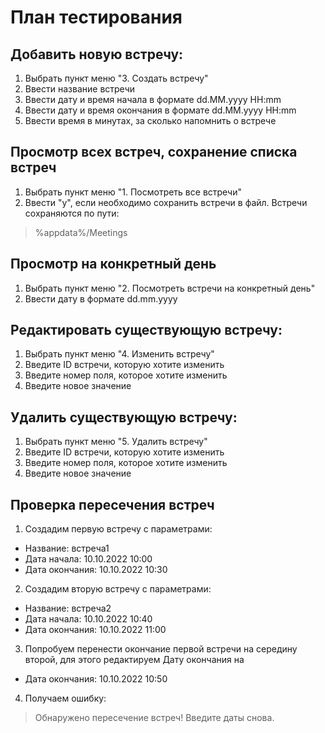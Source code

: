 # План тестирования

## Добавить новую встречу:
1. Выбрать пункт меню "3. Создать встречу"
2. Ввести название встречи
3. Ввести дату и время начала в формате dd.MM.yyyy HH:mm
4. Ввести дату и время окончания в формате dd.MM.yyyy HH:mm
5. Ввести время в минутах, за сколько напомнить о встрече 

## Просмотр всех встреч, сохранение списка встреч
1. Выбрать пункт меню "1. Посмотреть все встречи"
2. Ввести "y", если необходимо сохранить встречи в файл. Встречи сохраняются по пути:
> %appdata%/Meetings

## Просмотр на конкретный день
1. Выбрать пункт меню "2. Посмотреть встречи на конкретный день"
2. Ввести дату в формате dd.mm.yyyy


## Редактировать существующую встречу: 
1. Выбрать пункт меню "4. Изменить встречу"
2. Введите ID встречи, которую хотите изменить
3. Введите номер поля, которое хотите изменить
4. Введите новое значение

## Удалить существующую встречу: 
1. Выбрать пункт меню "5. Удалить встречу"
2. Введите ID встречи, которую хотите изменить
3. Введите номер поля, которое хотите изменить
4. Введите новое значение

## Проверка пересечения встреч
1. Создадим первую встречу с параметрами:
- Название: встреча1 
- Дата начала: 10.10.2022 10:00
- Дата окончания: 10.10.2022 10:30
2. Создадим вторую встречу с параметрами:
- Название: встреча2 
- Дата начала: 10.10.2022 10:40
- Дата окончания: 10.10.2022 11:00
3. Попробуем перенести окончание первой встречи на середину второй, для этого редактируем Дату окончания на
- Дата окончания: 10.10.2022 10:50
4. Получаем ошибку:
> Обнаружено пересечение встреч! Введите даты снова.